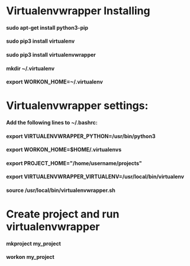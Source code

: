 # Virtualenvwrapper Installing

#### sudo apt-get install python3-pip

#### sudo pip3 install virtualenv

#### sudo pip3 install virtualenvwrapper

#### mkdir ~/.virtualenv

#### export WORKON_HOME=~/.virtualenv

# Virtualenvwrapper settings:

#### Add the following lines to ~/.bashrc:

#### export VIRTUALENVWRAPPER_PYTHON=/usr/bin/python3
#### export WORKON_HOME=$HOME/.virtualenvs
#### export PROJECT_HOME="/home/username/projects"
#### export VIRTUALENVWRAPPER_VIRTUALENV=/usr/local/bin/virtualenv
#### source /usr/local/bin/virtualenvwrapper.sh

# Create project and run virtualenvwrapper

#### mkproject my_project

#### workon my_project

